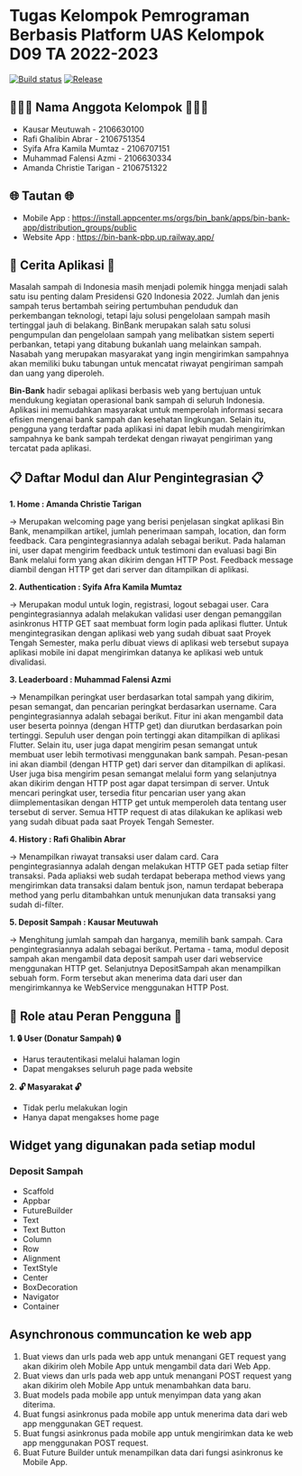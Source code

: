 # Tugas Kelompok Pemrograman Berbasis Platform UAS Kelompok D09 TA 2022-2023
[![Build status](https://build.appcenter.ms/v0.1/apps/44c122d5-7b9c-4d5b-a827-ad3d61d01718/branches/main/badge)](https://appcenter.ms)
[![Release](https://github.com/rafighalibin/bin_bank_app/actions/workflows/release.yml/badge.svg)](https://github.com/rafighalibin/bin_bank_app/actions/workflows/release.yml)

## 👩🏻‍💻 Nama Anggota Kelompok 👨🏻‍💻

- Kausar Meutuwah - 2106630100
- Rafi Ghalibin Abrar - 2106751354
- Syifa Afra Kamila Mumtaz - 2106707151
- Muhammad Falensi Azmi - 2106630334
- Amanda Christie Tarigan - 2106751322 

## 🌐 Tautan 🌐
* Mobile App : https://install.appcenter.ms/orgs/bin_bank/apps/bin-bank-app/distribution_groups/public
* Website App : https://bin-bank-pbp.up.railway.app/

## 📜 Cerita Aplikasi 📜

Masalah sampah di Indonesia masih menjadi polemik hingga menjadi salah satu isu penting dalam Presidensi G20 Indonesia 2022. Jumlah dan jenis sampah terus bertambah seiring pertumbuhan penduduk dan perkembangan teknologi, tetapi laju solusi pengelolaan sampah masih tertinggal jauh di belakang. BinBank merupakan salah satu solusi pengumpulan dan pengelolaan sampah yang melibatkan sistem seperti perbankan, tetapi yang ditabung bukanlah uang melainkan sampah. Nasabah yang merupakan masyarakat yang ingin mengirimkan sampahnya akan memiliki buku tabungan untuk mencatat riwayat pengiriman sampah dan uang yang diperoleh. 

**Bin-Bank** hadir sebagai aplikasi berbasis web yang bertujuan untuk mendukung kegiatan operasional bank sampah di seluruh Indonesia. Aplikasi ini memudahkan masyarakat untuk memperolah informasi secara efisien mengenai bank sampah dan kesehatan lingkungan. Selain itu, pengguna yang terdaftar pada aplikasi ini dapat lebih mudah mengirimkan sampahnya ke bank sampah terdekat dengan riwayat pengiriman yang tercatat pada aplikasi. 

## 📋 Daftar Modul dan Alur Pengintegrasian 📋

**1. Home 		: Amanda Christie Tarigan**

-> Merupakan welcoming page yang berisi penjelasan singkat aplikasi Bin Bank, menampilkan artikel, jumlah penerimaan sampah, location, dan form feedback. Cara pengintegrasiannya adalah sebagai berikut. Pada halaman ini, user dapat mengirim feedback untuk testimoni dan evaluasi bagi Bin Bank melalui form yang akan dikirim dengan HTTP Post. Feedback message diambil dengan HTTP get dari server dan ditampilkan di aplikasi.

**2. Authentication	: Syifa Afra Kamila Mumtaz**

-> Merupakan modul untuk login, registrasi, logout sebagai user. Cara pengintegrasiannya adalah melakukan validasi user dengan pemanggilan asinkronus HTTP GET saat membuat form login pada aplikasi flutter. Untuk mengintegrasikan dengan aplikasi web yang sudah dibuat saat Proyek Tengah Semester, maka perlu dibuat views di aplikasi web tersebut supaya aplikasi mobile ini dapat mengirimkan datanya ke aplikasi web untuk divalidasi.

**3. Leaderboard 	: Muhammad Falensi Azmi**

-> Menampilkan peringkat user berdasarkan total sampah yang dikirim, pesan semangat, dan pencarian peringkat berdasarkan username. Cara pengintegrasiannya adalah sebagai berikut. Fitur ini akan mengambil data user beserta poinnya (dengan HTTP get) dan diurutkan berdasarkan poin tertinggi. Sepuluh user dengan poin tertinggi akan ditampilkan di aplikasi Flutter. Selain itu, user juga dapat mengirim pesan semangat untuk membuat user lebih termotivasi menggunakan bank sampah. Pesan-pesan ini akan diambil (dengan HTTP get) dari server dan ditampilkan di aplikasi. User juga bisa mengirim pesan semangat melalui form yang selanjutnya akan dikirim dengan HTTP post agar dapat tersimpan di server. Untuk mencari peringkat user, tersedia fitur pencarian user yang akan diimplementasikan dengan HTTP get untuk memperoleh data tentang user tersebut di server. Semua HTTP request di atas dilakukan ke aplikasi web yang sudah dibuat pada saat Proyek Tengah Semester.

**4. History		: Rafi Ghalibin Abrar**

-> Menampilkan riwayat transaksi user dalam card. Cara pengintegrasiannya adalah dengan melakukan HTTP GET pada setiap filter transaksi. Pada apliaksi web sudah 
    terdapat beberapa method views yang mengirimkan data transaksi dalam bentuk json, namun terdapat beberapa method yang perlu ditambahkan untuk menunjukan data 
    transaksi yang sudah di-filter.

**5. Deposit Sampah	: Kausar Meutuwah**

-> Menghitung jumlah sampah dan harganya, memilih bank sampah. Cara pengintegrasiannya adalah sebagai berikut. Pertama - tama,  modul deposit sampah akan mengambil data deposit sampah user dari webservice menggunakan HTTP get. Selanjutnya DepositSampah akan menampilkan sebuah form. Form tersebut akan menerima data dari user dan mengirimkannya ke WebService menggunakan HTTP Post.

## 👥 Role atau Peran Pengguna 👥

**1. 🔒 User (Donatur Sampah) 🔒**

- Harus terautentikasi melalui halaman login
- Dapat mengakses seluruh page pada website

**2. 🔓 Masyarakat 🔓**

- Tidak perlu melakukan login
- Hanya dapat mengakses home page

## Widget yang digunakan pada setiap modul

### Deposit Sampah
- Scaffold
- Appbar
- FutureBuilder
- Text
- Text Button
- Column
- Row
- Alignment
- TextStyle
- Center
- BoxDecoration
- Navigator
- Container 

## Asynchronous communcation ke web app
1. Buat views dan urls pada web app untuk menangani GET request yang akan dikirim oleh Mobile App untuk mengambil data dari Web App.
2. Buat views dan urls pada web app untuk menangani POST request yang akan dikirim oleh Mobile App untuk menambahkan data baru.
3. Buat models pada mobile app untuk menyimpan data yang akan diterima.
4. Buat fungsi asinkronus pada mobile app untuk menerima data dari web app menggunakan GET request.
5. Buat fungsi asinkronus pada mobile app untuk mengirimkan data ke web app menggunakan POST request.
4. Buat Future Builder untuk menampilkan data dari fungsi asinkronus ke Mobile App.
